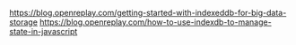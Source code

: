 https://blog.openreplay.com/getting-started-with-indexeddb-for-big-data-storage
https://blog.openreplay.com/how-to-use-indexdb-to-manage-state-in-javascript